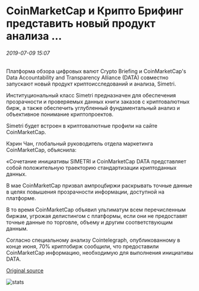# CoinMarketCap и Крипто Брифинг представить новый продукт анализа ...

###### 2019-07-09 15:07

Платформа обзора цифровых валют Crypto Briefing и CoinMarketCap's Data Accountability and Transparency Alliance (DATA) совместно запускают новый продукт криптоисследований и анализа, Simetri.

Институциональный класс Simetri предназначен для обеспечения прозрачности и проверяемых данных книги заказов с криптовалютных бирж, а также обеспечить углубленный фундаментальный анализ и объективное понимание криптопроектов.

Simetri будет встроен в криптовалютные профили на сайте CoinMarketCap.

Кэрин Чан, глобальный руководитель отдела маркетинга CoinMarketCap, объяснила:

«Сочетание инициативы SIMETRI и CoinMarketCap DATA представляет собой положительную траекторию стандартизации криптоданных данных.

В мае CoinMarketCap призвал ампроцбиржи раскрывать точные данные в целях повышения прозрачности информации, доступной на платформе.

В то время CoinMarketCap объявил ультиматум всем перечисленным биржам, угрожая делистингом с платформы, если они не предоставят точные данные по торговле, объему и другим соответствующим данным.

Согласно специальному анализу Cointelegraph, опубликованному в конце июня, 70% криптобирж сообщили, что предоставили CoinMarketCap информацию, необходимую для выполнения инициативы DATA.

[Original source](https://cointelegraph.com/news/coinmarketcap-and-crypto-briefing-introduce-new-analysis-product)

![stats](https://c.statcounter.com/11760860/0/a89fa40b/1/ "stats")